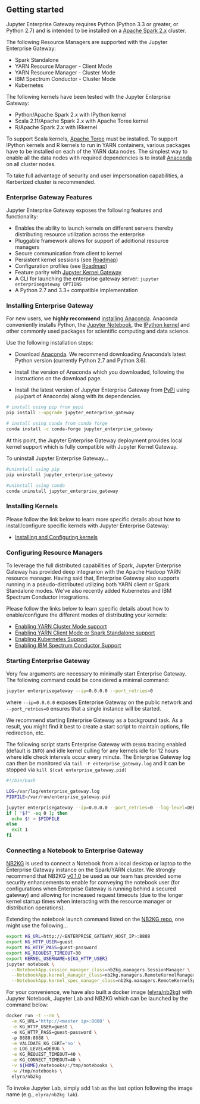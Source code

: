 ## Getting started

Jupyter Enterprise Gateway requires Python (Python 3.3 or greater, or Python 2.7) and is intended
to be installed on a [Apache Spark 2.x](http://spark.apache.org/docs/latest/index.html) cluster.

The following Resource Managers are supported with the Jupyter Enterprise Gateway:

* Spark Standalone
* YARN Resource Manager - Client Mode
* YARN Resource Manager - Cluster Mode
* IBM Spectrum Conductor - Cluster Mode
* Kubernetes

The following kernels have been tested with the Jupyter Enterprise Gateway:

* Python/Apache Spark 2.x with IPython kernel
* Scala 2.11/Apache Spark 2.x with Apache Toree kernel
* R/Apache Spark 2.x with IRkernel

To support Scala kernels, [Apache Toree](https://toree.apache.org/) must be installed. To support
IPython kernels and R kernels to run in YARN containers, various packages have to be installed
on each of the YARN data nodes. The simplest way to enable all the data nodes with required
dependencies is to install [Anaconda](https://anaconda.com/) on all cluster nodes.

To take full advantage of security and user impersonation capabilities, a Kerberized cluster
is recommended.

### Enterprise Gateway Features

Jupyter Enterprise Gateway exposes the following features and functionality:

* Enables the ability to launch kernels on different servers thereby distributing resource utilization 
across the enterprise
* Pluggable framework allows for support of additional resource managers
* Secure communication from client to kernel
* Persistent kernel sessions (see [Roadmap](roadmap.html#project-roadmap))
* Configuration profiles (see [Roadmap](roadmap.html#project-roadmap))
* Feature parity with [Jupyter Kernel Gateway](http://jupyter-kernel-gateway.readthedocs.io/en/latest/)
* A CLI for launching the enterprise gateway server: `jupyter enterprisegateway OPTIONS`
* A Python 2.7 and 3.3+ compatible implementation


### Installing Enterprise Gateway

For new users, we **highly recommend** [installing Anaconda](http://www.anaconda.com/download).
Anaconda conveniently installs Python, the [Jupyter Notebook](http://jupyter.readthedocs.io/en/latest/install.html), the [IPython kernel](http://ipython.readthedocs.io/en/stable/install/kernel_install.html) and other commonly used
packages for scientific computing and data science.

Use the following installation steps:

* Download [Anaconda](http://www.anaconda.com/download). We recommend downloading Anaconda’s
latest Python version (currently Python 2.7 and Python 3.6).

* Install the version of Anaconda which you downloaded, following the instructions on the download
page.

* Install the latest version of Jupyter Enterprise Gateway from [PyPI](https://pypi.python.org/pypi/jupyter_enterprise_gateway/0.9.4)
using `pip`(part of Anaconda) along with its dependencies.

```bash
# install using pip from pypi
pip install --upgrade jupyter_enterprise_gateway
```

```bash
# install using conda from conda forge
conda install -c conda-forge jupyter_enterprise_gateway
```

At this point, the Jupyter Enterprise Gateway deployment provides local kernel support which is
fully compatible with Jupyter Kernel Gateway.

To uninstall Jupyter Enterprise Gateway...
```bash
#uninstall using pip
pip uninstall jupyter_enterprise_gateway
```

```bash
#uninstall using conda
conda uninstall jupyter_enterprise_gateway
```

### Installing Kernels

Please follow the link below to learn more specific details about how to install/configure specific
kernels with Jupyter Enterprise Gateway:

* [Installing and Configuring kernels](getting-started-kernels.html)

### Configuring Resource Managers

To leverage the full distributed capabilities of Spark, Jupyter Enterprise Gateway has provided
deep integrarion with the Apache Hadoop YARN resource manager. Having said that, Enterprise Gateway 
also supports running in a pseudo-distributed utilizing both YARN client or Spark Standalone modes. 
We've also recently added  Kubernetes and IBM Spectrum Conductor integrations. 

Please follow the links below to learn specific details about how to enable/configure
the different modes of distributing your kernels: 

* [Enabling YARN Cluster Mode support](getting-started-cluster-mode.html)
* [Enabling YARN Client Mode or Spark Standalone support](getting-started-client-mode.html)
* [Enabling Kubernetes Support](getting-started-kubernetes.html)
* [Enabling IBM Spectrum Conductor Support](getting-started-conductor.html)

### Starting Enterprise Gateway
Very few arguments are necessary to minimally start Enterprise Gateway.  The following command 
could be considered a minimal command:

```bash
jupyter enterprisegateway --ip=0.0.0.0 --port_retries=0
```

where `--ip=0.0.0.0` exposes Enterprise Gateway on the public network and `--port_retries=0` ensures
that a single instance will be started.

We recommend starting Enterprise Gateway as a background task.  As a result, you might find it best 
to create a start script to maintain options, file redirection, etc.

The following script starts Enterprise Gateway with `DEBUG` tracing enabled (default is `INFO`) and idle
kernel culling for any kernels idle for 12 hours where idle check intervals occur every minute.  The Enterprise Gateway log can then be monitored via `tail -F enterprise_gateway.log` and it can be 
stopped via `kill $(cat enterprise_gateway.pid)`

```bash
#!/bin/bash

LOG=/var/log/enterprise_gateway.log
PIDFILE=/var/run/enterprise_gateway.pid

jupyter enterprisegateway --ip=0.0.0.0 --port_retries=0 --log-level=DEBUG > $LOG 2>&1 &
if [ "$?" -eq 0 ]; then
  echo $! > $PIDFILE
else
  exit 1
fi
```

### Connecting a Notebook to Enterprise Gateway

[NB2KG](https://github.com/jupyter-incubator/nb2kg) is used to connect a Notebook from a
local desktop or laptop to the Enterprise Gateway instance on the Spark/YARN cluster. We strongly recommend
that NB2KG [v0.1.0](https://github.com/jupyter-incubator/nb2kg/releases/tag/v0.1.0) be used as our team has 
provided some security enhancements to enable for conveying the notebook  user (for configurations when 
Enterprise Gateway is running behind a secured gateway) and allowing for increased request  timeouts (due 
to the longer kernel startup times when interacting with the resource manager or distribution operations). 

Extending the notebook launch command listed on the [NB2KG repo](https://github.com/jupyter-incubator/nb2kg#run-notebook-server), 
one might use the following...

```bash
export KG_URL=http://<ENTERPRISE_GATEWAY_HOST_IP>:8888
export KG_HTTP_USER=guest
export KG_HTTP_PASS=guest-password
export KG_REQUEST_TIMEOUT=30
export KERNEL_USERNAME=${KG_HTTP_USER}
jupyter notebook \
  --NotebookApp.session_manager_class=nb2kg.managers.SessionManager \
  --NotebookApp.kernel_manager_class=nb2kg.managers.RemoteKernelManager \
  --NotebookApp.kernel_spec_manager_class=nb2kg.managers.RemoteKernelSpecManager
```

For your convenience, we have also built a docker image ([elyra/nb2kg](docker.html#elyra-nb2kg)) with 
Jupyter Notebook, Jupyter Lab and NB2KG which can be launched by the command below:

```bash
docker run -t --rm \
  -e KG_URL='http://<master ip>:8888' \
  -e KG_HTTP_USER=guest \ 
  -e KG_HTTP_PASS=guest-password \ 
  -p 8888:8888 \
  -e VALIDATE_KG_CERT='no' \
  -e LOG_LEVEL=DEBUG \
  -e KG_REQUEST_TIMEOUT=40 \
  -e KG_CONNECT_TIMEOUT=40 \
  -v ${HOME}/notebooks/:/tmp/notebooks \
  -w /tmp/notebooks \
  elyra/nb2kg
```
To invoke Jupyter Lab, simply add `lab` as the last option following the image name (e.g., `elyra/nb2kg lab`).

